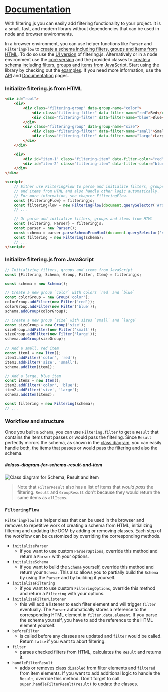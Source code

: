 # [Documentation]({{site.baseurl}}{{page.url}})

With filtering.js you can easily add filtering functionality to your project. It is a small, fast, and modern library without dependencies that can be used in node and browser environments.


In a browser environment, you can use helper functions like `Parser` and `FilteringFlow` to [create a schema including filters, groups and items from HTML](#initialize-filteringjs-from-html). To do so use the [UI version](https://github.com/robertpainsi/filtering.js/blob/main/dist/index.ui.js) of filtering.js. Alternatively or in a node environment use the [core version](https://github.com/robertpainsi/filtering.js/blob/main/dist/index.core.js) and the provided classes to [create a schema including filters, groups and items from JavaScript](#initialize-filteringjs-from-javascript).
Start using the library by checking out the [examples]({{site.baseurl}}/examples.html). If you need more information, use the [API]({{site.baseurl}}/api/index.html) and [Documentation]({{site.baseurl}}/documentation.html) pages.

### Initialize filtering.js from HTML

```html
<div id="root">
    <div>
        <div class="filtering-group" data-group-name="color">
            <div class="filtering-filter" data-filter-name="red">Red</div>
            <div class="filtering-filter" data-filter-name="blue">Blue</div>
        </div>
        <div class="filtering-group" data-group-name="size">
            <div class="filtering-filter" data-filter-name="small">Small</div>
            <div class="filtering-filter" data-filter-name="large">Large</div>
        </div>
    </div>

    <div>
        <div id="item-1" class="filtering-item" data-filter-color="red" data-filter-size="small"></div>
        <div id="item-2" class="filtering-item" data-filter-color="blue" data-filter-size="large"></div>
    </div>
</div>

<script>
    // Either use FilteringFlow to parse and initialize filters, groups
    // and items from HTML and also handle other logic automatically.
    // For more information, see chapter FilteringFlow.
    const {FilteringFlow} = filteringjs;
    const filteringFlow = new FilteringFlow(document.querySelector('#root'));
    // ...

    // Or parse and initialize filters, groups and items from HTML
    const {Filtering, Parser} = filteringjs;
    const parser = new Parser();
    const schema = parser.parseSchemaFromHtml(document.querySelector('#root'));
    const filtering = new Filtering(schema);
    // ...
</script>
```

### Initialize filtering.js from JavaScript

```js
// Initializing filters, groups and items from JavaScript
const {Filtering, Schema, Group, Filter, Item} = filteringjs;

const schema = new Schema();

// Create a new group `color` with colors `red` and `blue`
const colorGroup = new Group('color');
colorGroup.addFilter(new Filter('red'));
colorGroup.addFilter(new Filter('blue'));
schema.addGroup(colorGroup);

// Create a new group `size` with sizes `small` and `large`
const sizeGroup = new Group('size');
sizeGroup.addFilter(new Filter('small'));
sizeGroup.addFilter(new Filter('large'));
schema.addGroup(sizeGroup);

// Add a small, red item
const item1 = new Item();
item1.addFilter('color', 'red');
item1.addFilter('size', 'small');
schema.addItem(item1);

// Add a large, blue item
const item2 = new Item();
item2.addFilter('color', 'blue');
item2.addFilter('size', 'large');
schema.addItem(item2);

const filtering = new Filtering(schema);
// ...
```

### Workflow and structure

Once you built a `Schema`, you can use `Filtering.filter` to get a `Result` that contains the items that passes or would pass the filtering. Since `Result` perfectly mirrors the schema, as shown in the [class diagram](#class-diagram-for-schema-result-and-item), you can easily handle both, the items that passes or would pass the filtering and also the schema.

##### #class-diagram-for-schema-result-and-item

![Class diagram for Schema, Result and Item](./assets/class-diagram-schema-result-item.svg)

> Note that `FilterResult` also has a list of items that *would
pass* the filtering. `Result` and `GroupResult` don't because they would return the same items as `allItems`.

### `FilteringFlow`

`FilteringFlow` is a helper class that can be used in the browser and removes to repetitive work of creating a schema from HTML, initializing filtering and updating the DOM by adding or removing classes. Each step of the workflow can be customized by overriding the corresponding methods.

- `initializeParser`
    - if you want to use custom `ParserOptions`, override this method and return a `Parser` with your options.
- `initializeSchema`
    - if you want to build the `Schema` yourself, override this method and return your `Schema`. This also allows you to partially build the `Schema` by using the `Parser` and by building it yourself.
- `initializeFiltering`
    - if you want to use custom `FilteringOptions`, override this method and return a `Filtering` with your options.
- `initializeFilterListener`
    - this will add a listener to each filter element and will trigger `filter` eventually. The `Parser` automatically stores a reference to the corresponding HTML element in `filter.data.element`. If you parse the schema yourself, you have to add the reference to the HTML element yourself.
- `beforeFilter`
    - is called before any classes are updated and `filter` would be called. Return `false` if you want to abort filtering.
- `filter`
    - parses checked filters from HTML, calculates the `Result` and returns it.
- `handleFilterResult`
    - adds or removes class `disabled` from filter elements and `filtered` from item elements. If you want to add additional logic to handle the `Result`, override this method. Don't forget to call `super.handleFilterResult(result)` to update the classes.
